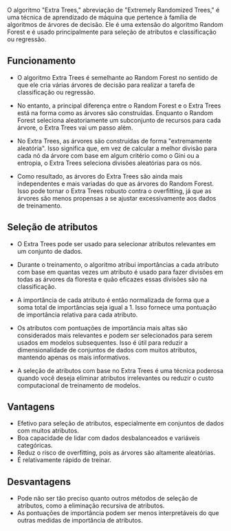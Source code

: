 O algoritmo "Extra Trees," abreviação de "Extremely Randomized Trees," é uma técnica de aprendizado de máquina que pertence à família de algoritmos de árvores de decisão. Ele é uma extensão do algoritmo Random Forest e é usado principalmente para seleção de atributos e classificação ou regressão.

## Funcionamento

- O algoritmo Extra Trees é semelhante ao Random Forest no sentido de que ele cria várias árvores de decisão para realizar a tarefa de classificação ou regressão.

- No entanto, a principal diferença entre o Random Forest e o Extra Trees está na forma como as árvores são construídas. Enquanto o Random Forest seleciona aleatoriamente um subconjunto de recursos para cada árvore, o Extra Trees vai um passo além.

- No Extra Trees, as árvores são construídas de forma "extremamente aleatória". Isso significa que, em vez de calcular a melhor divisão para cada nó da árvore com base em algum critério como o Gini ou a entropia, o Extra Trees seleciona divisões aleatórias para os nós.

- Como resultado, as árvores do Extra Trees são ainda mais independentes e mais variadas do que as árvores do Random Forest. Isso pode tornar o Extra Trees robusto contra o overfitting, já que as árvores são menos propensas a se ajustar excessivamente aos dados de treinamento.

## Seleção de atributos

- O Extra Trees pode ser usado para selecionar atributos relevantes em um conjunto de dados.

- Durante o treinamento, o algoritmo atribui importâncias a cada atributo com base em quantas vezes um atributo é usado para fazer divisões em todas as árvores da floresta e quão eficazes essas divisões são na classificação.

- A importância de cada atributo é então normalizada de forma que a soma total de importâncias seja igual a 1. Isso fornece uma pontuação de importância relativa para cada atributo.

- Os atributos com pontuações de importância mais altas são considerados mais relevantes e podem ser selecionados para serem usados em modelos subsequentes. Isso é útil para reduzir a dimensionalidade de conjuntos de dados com muitos atributos, mantendo apenas os mais informativos.

- A seleção de atributos com base no Extra Trees é uma técnica poderosa quando você deseja eliminar atributos irrelevantes ou reduzir o custo computacional de treinamento de modelos.

## Vantagens

- Efetivo para seleção de atributos, especialmente em conjuntos de dados com muitos atributos.
- Boa capacidade de lidar com dados desbalanceados e variáveis categóricas.
- Reduz o risco de overfitting, pois as árvores são altamente aleatórias.
- É relativamente rápido de treinar.

## Desvantagens

- Pode não ser tão preciso quanto outros métodos de seleção de atributos, como a eliminação recursiva de atributos.
- As pontuações de importância podem ser menos interpretáveis do que outras medidas de importância de atributos.
